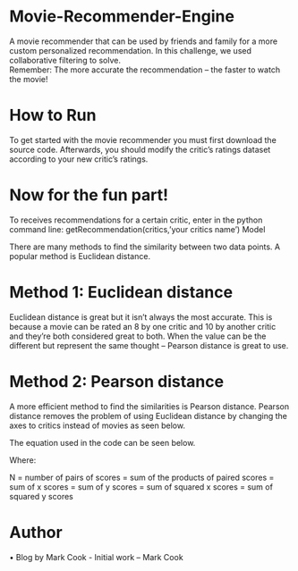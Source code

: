 # Movie-Recommender-Engine
A movie recommender that can be used by friends and family for a more custom personalized recommendation. In this challenge, we used collaborative filtering to solve.  
Remember: The more accurate the recommendation – the faster to watch the movie!

# How to Run
To get started with the movie recommender you must first download the source code. Afterwards, you should modify the critic’s ratings dataset according to your new critic’s ratings. 

# Now for the fun part!
To receives recommendations for a certain critic, enter in the python command line: getRecommendation(critics,’your critics name’)
Model 

There are many methods to find the similarity between two data points. A popular method is Euclidean distance. 

# Method 1: Euclidean distance
Euclidean distance is great but it isn’t always the most accurate. This is because a movie can be rated an 8 by one critic and 10 by another critic and they’re both considered great to both. When the value can be the different but represent the same thought – Pearson distance is great to use. 

# Method 2: Pearson distance
A more efficient method to find the similarities is Pearson distance. Pearson distance removes the problem of using Euclidean distance by changing the axes to critics instead of movies as seen below.

The equation used in the code can be seen below.

Where:

N = number of pairs of scores
 = sum of the products of paired scores
 = sum of x scores
 = sum of y scores
 = sum of squared x scores
 = sum of squared y scores

# Author
•	Blog by Mark Cook - Initial work – Mark Cook
